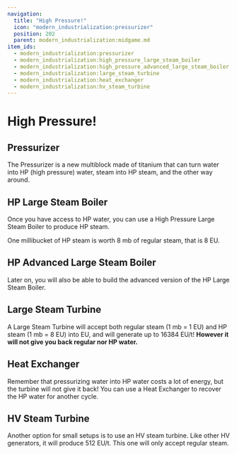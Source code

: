 ```yaml
---
navigation:
  title: "High Pressure!"
  icon: "modern_industrialization:pressurizer"
  position: 202
  parent: modern_industrialization:midgame.md
item_ids:
  - modern_industrialization:pressurizer
  - modern_industrialization:high_pressure_large_steam_boiler
  - modern_industrialization:high_pressure_advanced_large_steam_boiler
  - modern_industrialization:large_steam_turbine
  - modern_industrialization:heat_exchanger
  - modern_industrialization:hv_steam_turbine
---
```


# High Pressure!

## Pressurizer

<GameScene zoom="2" interactive={true} fullWidth={true}>
    <MultiblockShape controller="pressurizer" />
</GameScene>

The Pressurizer is a new multiblock made of titanium that can turn water into HP (high pressure) water, steam into HP steam, and the other way around.

<Recipe id="modern_industrialization:electric_age/machine/pressurizer_asbl" />

## HP Large Steam Boiler

<GameScene zoom="2" interactive={true} fullWidth={true}>
    <MultiblockShape controller="high_pressure_large_steam_boiler" />
</GameScene>

Once you have access to HP water, you can use a High Pressure Large Steam Boiler to produce HP steam.

One millibucket of HP steam is worth 8 mb of regular steam, that is 8 EU.

<Recipe id="modern_industrialization:electric_age/machine/high_pressure_large_steam_boiler_asbl" />

## HP Advanced Large Steam Boiler

<GameScene zoom="2" interactive={true} fullWidth={true}>
    <MultiblockShape controller="high_pressure_advanced_large_steam_boiler" />
</GameScene>

Later on, you will also be able to build the advanced version of the HP Large Steam Boiler.

## Large Steam Turbine

<GameScene zoom="2" interactive={true} fullWidth={true}>
    <MultiblockShape controller="large_steam_turbine" />
</GameScene>

A Large Steam Turbine will accept both regular steam (1 mb = 1 EU) and HP steam (1 mb = 8 EU) into EU, and will generate up to 16384 EU/t! **However it will not give you back regular nor HP water.**

<Recipe id="modern_industrialization:electric_age/machine/large_steam_turbine_asbl" />

## Heat Exchanger

<GameScene zoom="2" interactive={true} fullWidth={true}>
    <MultiblockShape controller="heat_exchanger" />
</GameScene>

Remember that pressurizing water into HP water costs a lot of energy, but the turbine will not give it back! You can use a Heat Exchanger to recover the HP water for another cycle.

<Recipe id="modern_industrialization:electric_age/machine/heat_exchanger_asbl" />

## HV Steam Turbine

Another option for small setups is to use an HV steam turbine. Like other HV generators, it will produce 512 EU/t. This one will only accept regular steam.

<Recipe id="modern_industrialization:electric_age/machine/hv_steam_turbine_asbl" />

